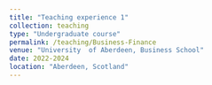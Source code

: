 ```yaml
---
title: "Teaching experience 1"
collection: teaching
type: "Undergraduate course"
permalink: /teaching/Business-Finance
venue: "University  of Aberdeen, Business School"
date: 2022-2024
location: "Aberdeen, Scotland"
---
```

